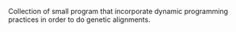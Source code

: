 Collection of small program that incorporate dynamic programming practices in order to do genetic alignments.
